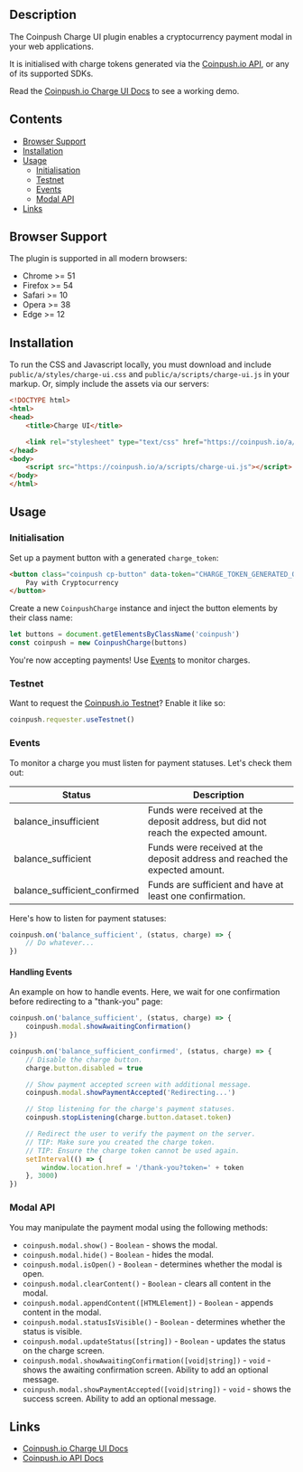 ## Description

The Coinpush Charge UI plugin enables a cryptocurrency payment modal in your web applications.

It is initialised with charge tokens generated via the [Coinpush.io API](https://coinpush.io/docs/api#approach-b), or any of its supported SDKs.

Read the [Coinpush.io Charge UI Docs](https://coinpush.io/docs/charge) to see a working demo.

## Contents

* [Browser Support](#browser-support)
* [Installation](#installation)
* [Usage](#usage)
    * [Initialisation](#initialisation)
    * [Testnet](#testnet)
    * [Events](#events)
    * [Modal API](#modal-api)
* [Links](#links)

## Browser Support

The plugin is supported in all modern browsers:

* Chrome >= 51
* Firefox >= 54
* Safari >= 10
* Opera >= 38
* Edge >= 12

## Installation

To run the CSS and Javascript locally, you must download and include `public/a/styles/charge-ui.css` and `public/a/scripts/charge-ui.js` in your markup. Or, simply include the assets via our servers:

```html
<!DOCTYPE html>
<html>
<head>
    <title>Charge UI</title>

    <link rel="stylesheet" type="text/css" href="https://coinpush.io/a/styles/charge-ui.css">
</head>
<body>
    <script src="https://coinpush.io/a/scripts/charge-ui.js"></script>
</body>
</html>
```

## Usage

### Initialisation

Set up a payment button with a generated `charge_token`:

```html
<button class="coinpush cp-button" data-token="CHARGE_TOKEN_GENERATED_ON_THE_SERVER">
    Pay with Cryptocurrency
</button>
```

Create a new `CoinpushCharge` instance and inject the button elements by their class name:

```js
let buttons = document.getElementsByClassName('coinpush')
const coinpush = new CoinpushCharge(buttons)
```

You're now accepting payments! Use [Events](#events) to monitor charges.

### Testnet

Want to request the [Coinpush.io Testnet](https://coinpush.io/api/testnet)? Enable it like so:

```js
coinpush.requester.useTestnet()
```

### Events

To monitor a charge you must listen for payment statuses. Let's check them out:

| Status | Description |
| ------ | ----------- |
| balance_insufficient | Funds were received at the deposit address, but did not reach the expected amount. |
| balance_sufficient | Funds were received at the deposit address and reached the expected amount. |
| balance_sufficient_confirmed | Funds are sufficient and have at least one confirmation. |

Here's how to listen for payment statuses:

```js
coinpush.on('balance_sufficient', (status, charge) => {
    // Do whatever...
})
```

#### Handling Events

An example on how to handle events. Here, we wait for one confirmation before redirecting to a "thank-you" page:

```js
coinpush.on('balance_sufficient', (status, charge) => {
    coinpush.modal.showAwaitingConfirmation()
})

coinpush.on('balance_sufficient_confirmed', (status, charge) => {
    // Disable the charge button.
    charge.button.disabled = true

    // Show payment accepted screen with additional message.
    coinpush.modal.showPaymentAccepted('Redirecting...')

    // Stop listening for the charge's payment statuses.
    coinpush.stopListening(charge.button.dataset.token)

    // Redirect the user to verify the payment on the server.
    // TIP: Make sure you created the charge token.
    // TIP: Ensure the charge token cannot be used again.
    setInterval(() => {
        window.location.href = '/thank-you?token=' + token
    }, 3000)
})
```

### Modal API

You may manipulate the payment modal using the following methods:

* `coinpush.modal.show()` - `Boolean` - shows the modal.
* `coinpush.modal.hide()` - `Boolean` - hides the modal.
* `coinpush.modal.isOpen()` - `Boolean` - determines whether the modal is open.
* `coinpush.modal.clearContent()` - `Boolean` - clears all content in the modal.
* `coinpush.modal.appendContent([HTMLElement])` - `Boolean` - appends content in the modal.
* `coinpush.modal.statusIsVisible()` - `Boolean` - determines whether the status is visible.
* `coinpush.modal.updateStatus([string])` - `Boolean` - updates the status on the charge screen.
* `coinpush.modal.showAwaitingConfirmation([void|string])`  - `void` - shows the awaiting confirmation screen. Ability to add an optional message.
* `coinpush.modal.showPaymentAccepted([void|string])` - `void` - shows the success screen. Ability to add an optional message.

## Links

* [Coinpush.io Charge UI Docs](https://coinpush.io/docs/charge)
* [Coinpush.io API Docs](https://coinpush.io/docs/api)